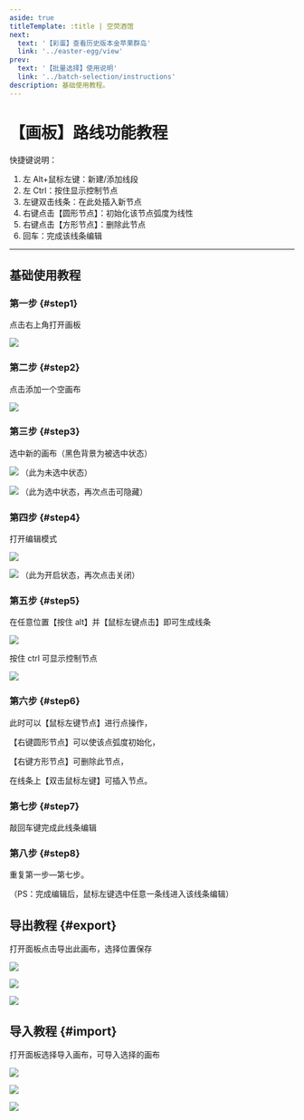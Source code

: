 ```yaml
---
aside: true
titleTemplate: :title | 空荧酒馆
next:
  text: '【彩蛋】查看历史版本金苹果群岛'
  link: '../easter-egg/view'
prev:
  text: '【批量选择】使用说明'
  link: '../batch-selection/instructions'
description: 基础使用教程。
---
```


[文：【画板】路线功能教程]: # 'https://support.qq.com/products/321980/faqs/121965'

# 【画板】路线功能教程

快捷键说明：

1. 左 Alt+鼠标左键：新建/添加线段
2. 左 Ctrl：按住显示控制节点
3. 左键双击线条：在此处插入新节点
4. 右键点击【圆形节点】：初始化该节点弧度为线性
5. 右键点击【方形节点】：删除此节点
6. 回车：完成该线条编辑

---

## 基础使用教程

### 第一步 {#step1}

点击右上角打开画板

![](/imgs/kr/manual/canvas/1.png)

### 第二步 {#step2}

点击添加一个空画布

![](/imgs/kr/manual/canvas/2.png)

### 第三步 {#step3}

选中新的画布（黑色背景为被选中状态）

![](/imgs/kr/manual/canvas/3.png)
（此为未选中状态）

![](/imgs/kr/manual/canvas/4.png)
（此为选中状态，再次点击可隐藏）

### 第四步 {#step4}

打开编辑模式

![](/imgs/kr/manual/canvas/5.png)

![](/imgs/kr/manual/canvas/6.png)
（此为开启状态，再次点击关闭）

### 第五步 {#step5}

在任意位置【按住 alt】并【鼠标左键点击】即可生成线条

![](/imgs/kr/manual/canvas/7.png)

按住 ctrl 可显示控制节点

![](/imgs/kr/manual/canvas/9.png)

### 第六步 {#step6}

此时可以【鼠标左键节点】进行点操作，

【右键圆形节点】可以使该点弧度初始化，

【右键方形节点】可删除此节点，

在线条上【双击鼠标左键】可插入节点。

### 第七步 {#step7}

敲回车键完成此线条编辑

### 第八步 {#step8}

重复第一步—第七步。

（PS：完成编辑后，鼠标左键选中任意一条线进入该线条编辑）

## 导出教程 {#export}

打开面板点击导出此画布，选择位置保存

![](/imgs/kr/manual/canvas/10.png)

![](/imgs/kr/manual/canvas/11.png)

![](/imgs/kr/manual/canvas/12.png)

## 导入教程 {#import}

打开面板选择导入画布，可导入选择的画布

![](/imgs/kr/manual/canvas/13.png)

![](/imgs/kr/manual/canvas/14.png)

![](/imgs/kr/manual/canvas/15.png)
